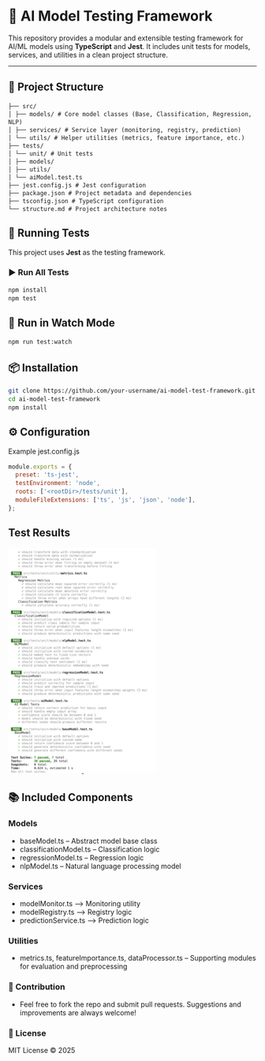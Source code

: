 # 🧠 AI Model Testing Framework

This repository provides a modular and extensible testing framework for AI/ML models using **TypeScript** and **Jest**. It includes unit tests for models, services, and utilities in a clean project structure.

---

## 📁 Project Structure
    ├── src/
    │ ├── models/ # Core model classes (Base, Classification, Regression, NLP)
    │ ├── services/ # Service layer (monitoring, registry, prediction)
    │ └── utils/ # Helper utilities (metrics, feature importance, etc.)
    ├── tests/
    │ └── unit/ # Unit tests
    │ ├── models/
    │ ├── utils/
    │ └── aiModel.test.ts
    ├── jest.config.js # Jest configuration
    ├── package.json # Project metadata and dependencies
    ├── tsconfig.json # TypeScript configuration
    └── structure.md # Project architecture notes

## 🧪 Running Tests

This project uses **Jest** as the testing framework.

### ▶ Run All Tests

```bash
npm install
npm test
````

## 👀 Run in Watch Mode
```bash
npm run test:watch
````
## 📦 Installation
```bash 
git clone https://github.com/your-username/ai-model-test-framework.git
cd ai-model-test-framework
npm install
```

## ⚙️ Configuration
Example jest.config.js
```javascript
module.exports = {
  preset: 'ts-jest',
  testEnvironment: 'node',
  roots: ['<rootDir>/tests/unit'],
  moduleFileExtensions: ['ts', 'js', 'json', 'node'],
};
```

## Test Results
<img src="assets/testResults.png" alt="Test Results" width="300"/>

## 📚 Included Components

### Models
 - baseModel.ts – Abstract model base class
 - classificationModel.ts – Classification logic
 - regressionModel.ts – Regression logic
 - nlpModel.ts – Natural language processing model

### Services
 - modelMonitor.ts –> Monitoring utility
 - modelRegistry.ts –> Registry logic
 - predictionService.ts –> Prediction logic

### Utilities
   - metrics.ts, featureImportance.ts, dataProcessor.ts – Supporting modules for evaluation and preprocessing

### 🤝 Contribution

 - Feel free to fork the repo and submit pull requests. Suggestions and improvements are always welcome!

### 📝 License

MIT License © 2025